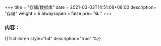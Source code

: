 +++
title = "存储/数据库"
date =  2021-03-03T14:51:08+08:00
description= "存储"
weight = 6
alwaysopen = false
pre= "<b>6. </b>"
+++

### 内容：

{{%children style="h4" description="true" %}}
